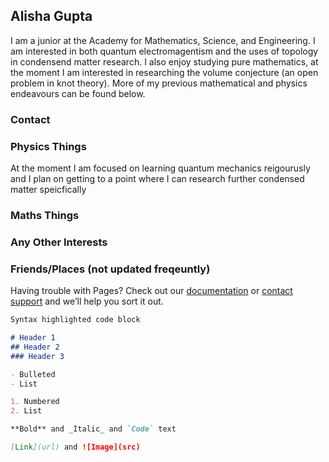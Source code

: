 ## Alisha Gupta

I am a junior at the Academy for Mathematics, Science, and Engineering. I am interested in both quantum electromagentism and the uses of topology in condensend matter research. I also enjoy studying pure mathematics, at the moment I am interested in researching the volume conjecture (an open problem in knot theory). More of my previous mathematical and physics endeavours can be found below. 

### Contact
### Physics Things
At the moment I am focused on learning quantum mechanics reigourusly and I plan on getting to a point where I can research further condensed matter speicfically 
### Maths Things

### Any Other Interests

### Friends/Places (not updated freqeuntly) 

Having trouble with Pages? Check out our [documentation](https://docs.github.com/categories/github-pages-basics/) or [contact support](https://support.github.com/contact) and we’ll help you sort it out.
```markdown
Syntax highlighted code block

# Header 1
## Header 2
### Header 3

- Bulleted
- List

1. Numbered
2. List

**Bold** and _Italic_ and `Code` text

[Link](url) and ![Image](src)
```

